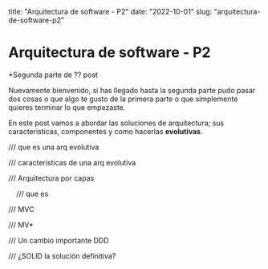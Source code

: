 title: "Arquitectura de software - P2"
date: "2022-10-01"
slug: "arquitectura-de-software-p2"

# Arquitectura de software - P2

*Segunda parte de ?? post

Nuevamente bienvenido, si has llegado hasta la segunda parte pudo pasar dos cosas o que algo te gusto de la primera parte o que simplemente quieres terminar lo que empezaste. 

En este post vamos a abordar las soluciones de arquitectura; sus caracteristicas, componentes y como hacerlas **evolutivas**.

/// que es una arq evolutiva

/// caracteristicas de una arq evolutiva

/// Arquitectura por capas

    /// que es

/// MVC

/// MV*

/// Un cambio importante DDD

/// ¿SOLID la solución definitiva?

